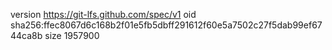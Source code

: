 version https://git-lfs.github.com/spec/v1
oid sha256:ffec8067d6c168b2f01e5fb5dbff291612f60e5a7502c27f5dab99ef6744ca8b
size 1957900
